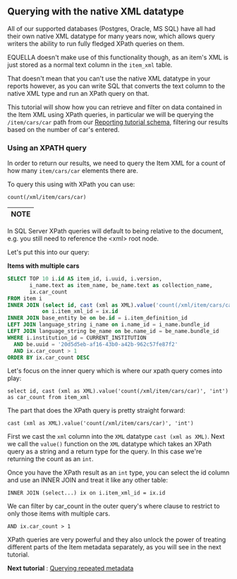 ## Querying with the native XML datatype

All of our supported databases (Postgres, Oracle, MS SQL) have all had their own native XML
datatype for many years now, which allows query writers the ability to run fully fledged
XPath queries on them.

EQUELLA doesn't make use of this functionality though, as an item's XML is just stored as
a normal text column in the `item_xml` table.

That doesn't mean that you can't use the native XML datatype in your reports however,
as you can write SQL that converts the text column to the native XML type and run an
XPath query on that.

This tutorial will show how you can retrieve and filter on data contained in the Item
XML using XPath queries, in particular we will be querying the `/item/cars/car` path
from our [Reporting tutorial schema](ReportingTutorialSchema.md), filtering our results
based on the number of car's entered.

### Using an XPATH query

In order to return our results, we need to query the Item XML for a count of how many
`item/cars/car` elements there are.

To query this using with XPath you can use:

`count(/xml/item/cars/car)`

| NOTE |
| ---- |


In SQL Server XPath queries will default to being relative to the document,
e.g. you still need to reference the &lt;xml&gt; root node.

Let's put this into our query:

**Items with multiple cars**

```sql
SELECT TOP 10 i.id AS item_id, i.uuid, i.version,
       i_name.text as item_name, be_name.text as collection_name,
       ix.car_count
FROM item i
INNER JOIN (select id, cast (xml as XML).value('count(/xml/item/cars/car)', 'int') as car_count from item_xml) ix
           on i.item_xml_id = ix.id
INNER JOIN base_entity be on be.id = i.item_definition_id
LEFT JOIN language_string i_name on i.name_id = i_name.bundle_id
LEFT JOIN language_string be_name on be.name_id = be_name.bundle_id
WHERE i.institution_id = CURRENT_INSTITUTION
  AND be.uuid = '20d5d5eb-af16-43b0-a42b-962c57fe87f2'
  AND ix.car_count > 1
ORDER BY ix.car_count DESC
```

Let's focus on the inner query which is where our xpath query comes into play:

`select id, cast (xml as XML).value('count(/xml/item/cars/car)', 'int') as car_count from item_xml`

The part that does the XPath query is pretty straight forward:

`cast (xml as XML).value('count(/xml/item/cars/car)', 'int')`

First we cast the `xml` column into the `XML` datatype `cast (xml as XML)`.
Next we call the `value()` function on the `XML` datatype which takes an XPath query as a string
and a return type for the query. In this case we're returning the count as an `int`.

Once you have the XPath result as an `int` type, you can select the id column and
use an INNER JOIN and treat it like any other table:

`INNER JOIN (select...) ix on i.item_xml_id = ix.id`

We can filter by car_count in the outer query's where clause to restrict to only those
items with multiple cars.

`AND ix.car_count > 1`

XPath queries are very powerful and they also unlock the power of treating different
parts of the Item metadata separately, as you will see in the next tutorial.

**Next tutorial** : [Querying repeated metadata](RepeatedMetadata.md)
